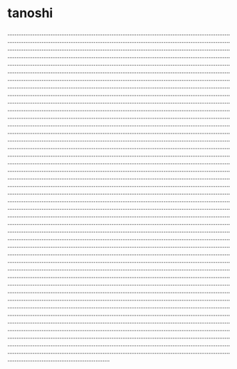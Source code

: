 # tanoshi

.............................................................................................................................................................................................................................................................................................................................................................................................................................................................................................................................................................................................................................................................................................................................................................................................................................................................................................................................................................................................................................................................................................................................................................................................................................................................................................................................................................................................................................................................................................................................................................................................................................................................................................................................................................................................................................................................................................................................................................................................................................................................................................................................................................................................................................................................................................................................................................................................................................................................................................................................................................................................................................................................................................................................................................................................................................................................................................................................................................................................................................................................................................................................................................................................................................................................................................................................................................................................................................................................................................................................................................................................................................................................................................................................................................................................................................................................................................................................................................................................................................................................................................................................................................................................................................................................................................................................................................................................................................................................................................................................................................................................................................................................................................................................................................................................................................................................................................................................................................................................................................................................................................................................................................................................................................................................................................................................................................................................................................................................................................................................................................................................................